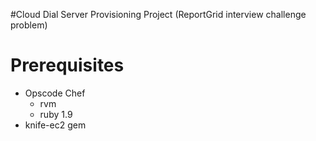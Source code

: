 #Cloud Dial Server Provisioning Project
(ReportGrid interview challenge problem)

# Prerequisites
* Opscode Chef
    * rvm
    * ruby 1.9
* knife-ec2 gem
